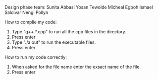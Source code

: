 Design phase team: 
Sunita Abbasi
Yosan Tewolde
Micheal Egboh
Ismael Saldivar
Nengi Pollyn

How to complie my code: 
1. Type "g++ *.cpp" to run all the cpp files in the directory.
2. Press enter
3. Type "./a.out"  to run the executable files.
4. Press enter

How to run my code correctly:
1. When asked for the file name enter the exsact name of the file.
2. Press enter
